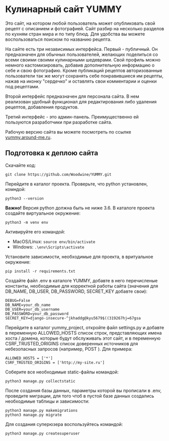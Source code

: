# Кулинарный сайт YUMMY
Это сайт, на котором любой пользователь может опубликовать свой рецепт с описанием и фотографией. Сайт разбир на несколько разделов по кухням стран мира и по типу блюд. Для удобства вы можете воспользоваться поиском по названию рецепта.

На сайте есть три независимых интерфейса. Первый - публичный. Он предназначен для обычных пользователей, желающих поделиться со всеми своими своими кулинарными шедеврами. Свой профиль можно немного кастомизировать, добавив дополнительную информацию о себе и свою фотографию. Кроме публикаций рецептов авторизованные пользователи так же могут сохранять себе понравившиеся им рецепты, нажав на иконку "сердечко" и оставлять свои комментарии и оценки под рецептами. 

Второй интерфейс предназначен для персонала сайта. В нем реализован удобный функционал для редактирования либо удаления рецептов, добавления продуктов.

Третий интерфейс - это админ-панель. Преимущественно ей пользуются разработчики при разработке сайта.

Рабочую версию сайта вы можете посмотреть по ссылке [yummy.around-me.ru](http://yummy.around-me.ru/).

## Подготовка к деплою сайта
Скачайте код:
```
git clone https://github.com/Woodwine/YUMMY.git
```
Перейдите в каталог проекта.
Проверьте, что python установлен, комндой:
```
python3 --version
```
**Важно!** Версия python должна быть не ниже 3.6.
В каталоге проекта создайте виртуальное окружение:
```
python3 -m venv env
```
Активируйте его командой:
- MacOS/Linux: `source env/bin/activate`
- Windows: `.\env\Scripts\activate`

Установите зависимости, необходимые для проекта, в вритуальное окружение:
```
pip install -r requirements.txt
```
Создайте файл .env в каталоге YUMMY, добавте в него перечисленые константы, необходимые для корректной работы сайта 
(значения для DB_NAME, DB_USER, DB_PASSWORD, SECRET_KEY добавте свои):
```
DEBUG=False
DB_NAME=your_db_name
DB_USER=your_db_username
DB_PASSWORD=your_db_password
SECRET_KEY=django-insecure-^jkhaddg@kyu5679$((319267hj=67gsa
```
Перейдите в каталог yummy_project, откройте файл settings.py и добавте в переменную ALLOWED_HOSTS список строк, представляющих имена хоста / домена, которые будут обслуживать этот сайт, и в переменную CSRF_TRUSTED_ORIGINS список доверенных источников для небезопасных запросов (например, POST ). Для примера:
```
ALLOWED_HOSTS = ['*']
CSRF_TRUSTED_ORIGINS = ['http://my-site.ru']
```
Соберите все необходимые static-файлы командой:
```
python3 manage.py collectstatic
```
После создания базы данных, параметры которой вы прописали в .env, проведите миграции, для того чтоб в пустой базе данных создались необходимые таблицы и зависимости:
```
python3 manage.py makemigrations
python3 manage.py migrate
```
Для создания суперюзера воспользуйтесь командой:
```
python3 manage.py createsuperuser
```

